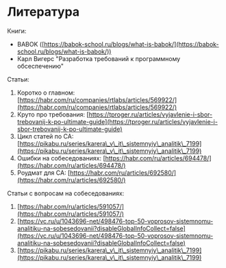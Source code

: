 # Литература

Книги:

* BABOK ([https://babok-school.ru/blogs/what-is-babok/](https://babok-school.ru/blogs/what-is-babok/))
* Карл Вигерс "Разработка требований к программному обсеспечению"

Статьи:

1. Коротко о главном: [https://habr.com/ru/companies/rtlabs/articles/569922/](https://habr.com/ru/companies/rtlabs/articles/569922/)
2. Круто про требования: [https://tproger.ru/articles/vyjavlenie-i-sbor-trebovanij-k-po-ultimate-guide](https://tproger.ru/articles/vyjavlenie-i-sbor-trebovanij-k-po-ultimate-guide)
3. Цикл статей по СА: [https://pikabu.ru/series/karera\_v\_it\_sistemnyiy\_analitik\_7199](https://pikabu.ru/series/karera\_v\_it\_sistemnyiy\_analitik\_7199)
4. Ошибки на собеседованиях: [https://habr.com/ru/articles/694478/](https://habr.com/ru/articles/694478/)
5. Роудмат для СА: [https://habr.com/ru/articles/692580/](https://habr.com/ru/articles/692580/)

Статьи с вопросам на собеседованиях:

1. [https://habr.com/ru/articles/591057/](https://habr.com/ru/articles/591057/)
2. [https://vc.ru/u/1043696-net/498476-top-50-voprosov-sistemnomu-analitiku-na-sobesedovanii?disableGlobalInfoCollect=false](https://vc.ru/u/1043696-net/498476-top-50-voprosov-sistemnomu-analitiku-na-sobesedovanii?disableGlobalInfoCollect=false)
3. [https://pikabu.ru/series/karera\_v\_it\_sistemnyiy\_analitik\_7199](https://pikabu.ru/series/karera\_v\_it\_sistemnyiy\_analitik\_7199)

